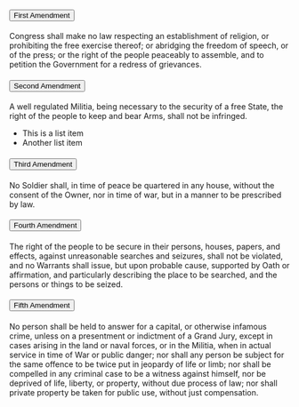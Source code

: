 

<div class="accordion">
      <!-- Use the accurate heading level to maintain the document outline -->
      <h4 class="usa-accordion__heading">
        <button class="accordion__button"
          aria-expanded="true"
          aria-controls="a1">
          First Amendment
        </button>
      </h4>
      <div id="a1" class="usa-accordion__content usa-prose">
        <p>Congress shall make no law respecting an establishment of religion, or prohibiting the free exercise thereof; or abridging the freedom of speech, or of the press; or the right of the people peaceably to assemble, and to petition the Government for a redress of grievances.</p>
      </div>
      <!-- Use the accurate heading level to maintain the document outline -->
      <h4 class="usa-accordion__heading">
        <button class="accordion__button"
          aria-expanded="false"
          aria-controls="a2">
          Second Amendment
        </button>
      </h4>
      <div id="a2" class="usa-accordion__content usa-prose">
        <p>A well regulated Militia, being necessary to the security of a free State, the right of the people to keep and bear Arms, shall not be infringed.</p> <ul><li>This is a list item</li><li>Another list item</li></ul>
      </div>
      <!-- Use the accurate heading level to maintain the document outline -->
      <h4 class="usa-accordion__heading">
        <button class="accordion__button"
          aria-expanded="false"
          aria-controls="a3">
          Third Amendment
        </button>
      </h4>
      <div id="a3" class="usa-accordion__content usa-prose">
        <p>No Soldier shall, in time of peace be quartered in any house, without the consent of the Owner, nor in time of war, but in a manner to be prescribed by law.</p>
      </div>
      <!-- Use the accurate heading level to maintain the document outline -->
      <h4 class="usa-accordion__heading">
        <button class="accordion__button"
          aria-expanded="false"
          aria-controls="a4">
          Fourth Amendment
        </button>
      </h4>
      <div id="a4" class="usa-accordion__content usa-prose">
        <p>The right of the people to be secure in their persons, houses, papers, and effects, against unreasonable searches and seizures, shall not be violated, and no Warrants shall issue, but upon probable cause, supported by Oath or affirmation, and particularly describing the place to be searched, and the persons or things to be seized.</p>
      </div>
      <!-- Use the accurate heading level to maintain the document outline -->
      <h4 class="usa-accordion__heading">
        <button class="accordion__button"
          aria-expanded="false"
          aria-controls="a5">
          Fifth Amendment
        </button>
      </h4>
      <div id="a5" class="usa-accordion__content usa-prose">
        <p>No person shall be held to answer for a capital, or otherwise infamous crime, unless on a presentment or indictment of a Grand Jury, except in cases arising in the land or naval forces, or in the Militia, when in actual service in time of War or public danger; nor shall any person be subject for the same offence to be twice put in jeopardy of life or limb; nor shall be compelled in any criminal case to be a witness against himself, nor be deprived of life, liberty, or property, without due process of law; nor shall private property be taken for public use, without just compensation.</p>
      </div>
</div>
